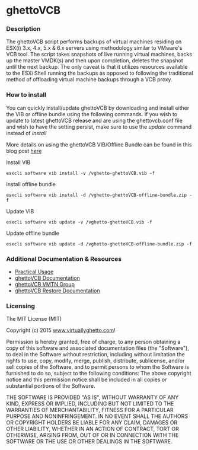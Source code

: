 # ghettoVCB

### Description

The ghettoVCB script performs backups of virtual machines residing on ESX(i) 3.x, 4.x, 5.x & 6.x servers using methodology similar to VMware's VCB tool. The script takes snapshots of live running virtual machines, backs up the  master VMDK(s) and then upon completion, deletes the snapshot until the next backup. The only caveat is that it utilizes resources available to the ESXi Shell running the backups as opposed to following the traditional method of offloading virtual machine backups through a VCB proxy.

### How to install

You can quickly install/update ghettoVCB by downloading and install either the VIB or offline bundle using the following commands. If you wish to update to latest ghettoVCB release and are using the ghettovcb.conf file and wish to have the setting persist, make sure to use the *update* command instead of *install*

More details on using the ghettoVCB VIB/Offline Bundle can be found in this blog post [here](https://www.virtuallyghetto.com/2015/05/ghettovcb-vib-offline-bundle-for-esxi.html)

Install VIB
```
esxcli software vib install -v /vghetto-ghettoVCB.vib -f
```

Install offline bundle
```
esxcli software vib install -d /vghetto-ghettoVCB-offline-bundle.zip -f
```

Update VIB
```
esxcli software vib update -v /vghetto-ghettoVCB.vib -f
```

Update offline bundle
```
esxcli software vib update -d /vghetto-ghettoVCB-offline-bundle.zip -f
```

### Additional Documentation & Resources
- [Practical Usage](https://www.virten.net/2016/04/backup-solutions-for-free-esxi/)
- [ghettoVCB Documentation](http://communities.vmware.com/docs/DOC-8760)
- [ghettoVCB VMTN Group](http://communities.vmware.com/groups/ghettovcb)
- [ghettoVCB Restore Documentation](http://communities.vmware.com/docs/DOC-10595)

### Licensing

The MIT License (MIT)

Copyright (c) 2015 www.virtuallyghetto.com!

Permission is hereby granted, free of charge, to any person obtaining a copy
of this software and associated documentation files (the "Software"), to deal
in the Software without restriction, including without limitation the rights
to use, copy, modify, merge, publish, distribute, sublicense, and/or sell
copies of the Software, and to permit persons to whom the Software is
furnished to do so, subject to the following conditions:
The above copyright notice and this permission notice shall be included in all
copies or substantial portions of the Software.

THE SOFTWARE IS PROVIDED "AS IS", WITHOUT WARRANTY OF ANY KIND, EXPRESS OR
IMPLIED, INCLUDING BUT NOT LIMITED TO THE WARRANTIES OF MERCHANTABILITY,
FITNESS FOR A PARTICULAR PURPOSE AND NONINFRINGEMENT. IN NO EVENT SHALL THE
AUTHORS OR COPYRIGHT HOLDERS BE LIABLE FOR ANY CLAIM, DAMAGES OR OTHER
LIABILITY, WHETHER IN AN ACTION OF CONTRACT, TORT OR OTHERWISE, ARISING FROM,
OUT OF OR IN CONNECTION WITH THE SOFTWARE OR THE USE OR OTHER DEALINGS IN THE
SOFTWARE.
